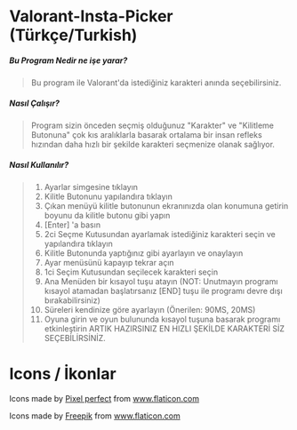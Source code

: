 # Valorant-Insta-Picker (Türkçe/Turkish)

#####  Bu Program Nedir ne işe yarar?
>Bu program ile Valorant'da istediğiniz karakteri anında seçebilirsiniz.

##### Nasıl Çalışır?
>Program sizin önceden seçmiş olduğunuz "Karakter" ve "Kilitleme Butonuna" çok kıs aralıklarla basarak ortalama bir insan refleks hızından daha hızlı bir şekilde karakteri seçmenize olanak sağlıyor.

##### Nasıl Kullanılır?
> 1) Ayarlar simgesine tıklayın
> 2) Kilitle Butonunu yapılandıra tıklayın
> 3) Çıkan menüyü kilitle butonunun ekranınızda olan konumuna getirin boyunu da kilitle butonu gibi yapın
> 4) [Enter] 'a basın
> 5) 2ci Seçme Kutusundan ayarlamak istediğiniz karakteri seçin ve yapılandıra tıklayın
> 6) Kilitle Butonunda yaptığınız gibi ayarlayın ve onaylayın
> 7) Ayar menüsünü kapayıp tekrar açın
> 8) 1ci Seçim Kutusundan seçilecek karakteri seçin
> 9) Ana Menüden bir kısayol tuşu atayın (NOT: Unutmayın programı kısayol atamadan başlatırsanız [END] tuşu ile programı devre dışı bırakabilirsiniz)
> 10) Süreleri kendinize göre ayarlayın (Önerilen: 90MS, 20MS)
> 11) Oyuna girin ve oyun bulununda kısayol tuşuna basarak programı etkinleştirin
>  ARTIK HAZIRSINIZ EN HIZLI ŞEKİLDE KARAKTERİ SİZ SEÇEBİLİRSİNİZ.

# Icons / İkonlar

Icons made by <a href="https://www.flaticon.com/authors/pixel-perfect" title="Pixel perfect">Pixel perfect</a> from <a href="https://www.flaticon.com/" title="Flaticon">www.flaticon.com</a></div>

Icons made by <a href="https://www.flaticon.com/authors/Freepik" title="Pixel perfect">Freepik</a> from <a href="https://www.flaticon.com/" title="Flaticon">www.flaticon.com</a></div>


